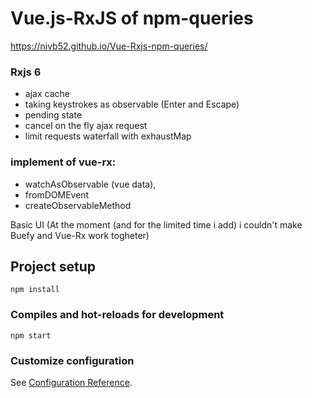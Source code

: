# Vue.js-RxJS of npm-queries
https://nivb52.github.io/Vue-Rxjs-npm-queries/

### Rxjs 6  
* ajax cache
* taking keystrokes as observable (Enter and Escape)
* pending state
* cancel on the fly ajax request
* limit requests waterfall with exhaustMap

 ### implement of vue-rx: 
 * watchAsObservable (vue data), 
 * fromDOMEvent
 * createObservableMethod

Basic UI 
(At the moment (and for the limited time i add) 
i couldn't make Buefy and Vue-Rx work togheter)


## Project setup
```
npm install
```

### Compiles and hot-reloads for development
```
npm start

```

### Customize configuration
See [Configuration Reference](https://cli.vuejs.org/config/).

